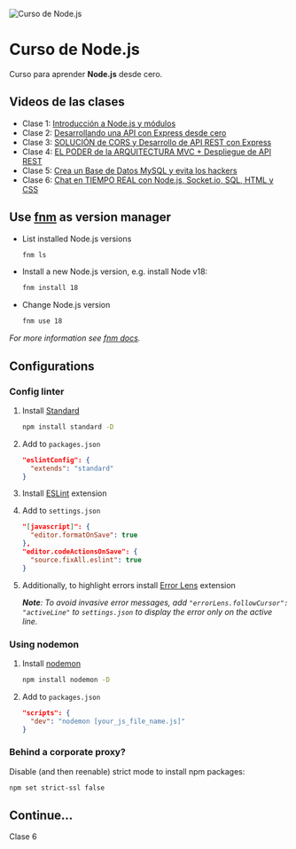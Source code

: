 ![Curso de Node.js](https://upload.wikimedia.org/wikipedia/commons/d/d9/Node.js_logo.svg)
# Curso de Node.js

Curso para aprender **Node.js** desde cero.

## Videos de las clases
- Clase 1: [Introducción a Node.js y módulos](https://www.youtube.com/watch?v=yB4n_K7dZV8)
- Clase 2: [Desarrollando una API con Express desde cero](https://www.youtube.com/watch?v=YmZE1HXjpd4)
- Clase 3: [SOLUCIÓN de CORS y Desarrollo de API REST con Express](https://www.youtube.com/watch?v=-9d3KhCqOtU)
- Clase 4: [EL PODER de la ARQUITECTURA MVC + Despliegue de API REST](https://www.youtube.com/watch?v=ev3Yxva4wI4)
- Clase 5: [Crea un Base de Datos MySQL y evita los hackers](https://www.youtube.com/watch?v=eCWNQfzuuso)
- Clase 6: [Chat en TIEMPO REAL con Node.js, Socket.io, SQL, HTML y CSS](https://www.youtube.com/watch?v=WpbBhTx5R9Q)

## Use [fnm](https://github.com/Schniz/fnm) as version manager

- List installed Node.js versions
    ```bash
    fnm ls
    ```

- Install a new Node.js version, e.g. install Node v18:
    ```bash
    fnm install 18
    ```

- Change Node.js version
    ```bash
    fnm use 18
    ```

_For more information see [fnm docs](https://github.com/Schniz/fnm/blob/master/docs/commands.md)._

## Configurations

### Config linter

1. Install [Standard](https://github.com/standard/standard)
    ```bash
    npm install standard -D
    ```

2. Add to `packages.json`
    ```json
    "eslintConfig": {
      "extends": "standard"
    }
    ```

3. Install [ESLint](https://marketplace.visualstudio.com/items?itemName=dbaeumer.vscode-eslint) extension

4. Add to `settings.json`
    ```json
    "[javascript]": {
      "editor.formatOnSave": true
    },
    "editor.codeActionsOnSave": {
      "source.fixAll.eslint": true
    }
    ```
5. Additionally, to highlight errors install [Error Lens](https://marketplace.visualstudio.com/items?itemName=usernamehw.errorlens) extension

    _**Note**: To avoid invasive error messages, add `"errorLens.followCursor": "activeLine"` to `settings.json` to display the error only on the active line._

### Using nodemon

1. Install [nodemon](https://github.com/remy/nodemon)
    ```bash
    npm install nodemon -D
    ```

2. Add to `packages.json`
    ```json
    "scripts": {
      "dev": "nodemon [your_js_file_name.js]"
    }
    ```

### Behind a corporate proxy?

Disable (and then reenable) strict mode to install npm packages:

  ```bash
  npm set strict-ssl false
  ```

## Continue...

Clase 6